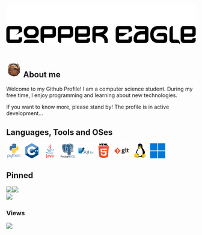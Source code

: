 <br>
<br>
<div align="center">
<img width=550 src="assets/name.png#gh-dark-mode-only" alt="CopperEagle lettering">
<img width=550 src="assets/name-black.png#gh-light-mode-only" alt="CopperEagle lettering">
<br>
<br>
</div>


## <img width=40 src="assets/custom-icon.png" alt="alternative icon"> About me

Welcome to my Github Profile! I am a computer science student. During my free time, I enjoy programming and learning about new technologies. 

If you want to know more, please stand by! The profile is in active development...


## Languages, Tools and OSes
<div>
 <!--Python-->
 <img src="https://github.com/devicons/devicon/blob/master/icons/python/python-original-wordmark.svg" title="Python" alt="Python" width="40" height="40"/>&nbsp;
 <!--C++-->
 <img src="https://github.com/devicons/devicon/blob/master/icons/cplusplus/cplusplus-original.svg" title="C++" alt="C++" width="40" height="40"/>&nbsp;
 <!--Java-->
 <img src="https://github.com/devicons/devicon/blob/master/icons/java/java-original-wordmark.svg" title="Java" alt="Java" width="40" height="40"/>&nbsp;
 <!--SQL-->
 <img src="https://github.com/devicons/devicon/blob/master/icons/postgresql/postgresql-original-wordmark.svg"  title="PostgreSQL" alt="PostgreSQL" width="40" height="40"/>&nbsp;
 <img src="https://github.com/devicons/devicon/blob/master/icons/sqlite/sqlite-original-wordmark.svg" title="SQLite" alt="SQLite" width="40" height="40"/>&nbsp;
 <!--HTML-->
 <img src="https://github.com/devicons/devicon/blob/master/icons/html5/html5-original-wordmark.svg" title="HTML" alt="HTML" width="40" height="40"/>&nbsp;
 <!--git-->
 <img src="https://github.com/devicons/devicon/blob/master/icons/git/git-original-wordmark.svg" title="Git" alt="Git" width="40" height="40"/>&nbsp;
 <!--Linux-->
 <img src="https://github.com/devicons/devicon/blob/master/icons/linux/linux-original.svg" title="Linux" alt="Linux" width="40" height="40"/>&nbsp;
 <!--Windows-->
 <img src="https://github.com/devicons/devicon/blob/master/icons/windows11/windows11-original.svg" title="Windows"  alt="Windows" width="40" height="40"/>&nbsp;

</div>


## Pinned

<div style="box-sizing:border-box; display: flex;">
    <a href="https://github.com/CopperEagle/SmartFileLibrary">
        <picture>
            <source
                srcset="https://github-readme-stats.vercel.app/api/pin/?username=CopperEagle&repo=SmartFileLibrary&theme=github_dark&description_lines_count=3"
                media="(prefers-color-scheme: dark)"
            />
            <source
                srcset="https://github-readme-stats.vercel.app/api/pin/?username=CopperEagle&repo=SmartFileLibrary&theme=default&description_lines_count=3"
                media="(prefers-color-scheme: light), (prefers-color-scheme: no-preference)"
            />
            <img style="height:150px;" src="https://github-readme-stats.vercel.app/api/pin/?username=CopperEagle&repo=SmartFileLibrary&theme=default&description_lines_count=3">
        </picture>
    </a>
    <a href="https://github.com/CopperEagle/WebChecks">
        <picture>
            <source
                srcset="https://github-readme-stats.vercel.app/api/pin/?username=CopperEagle&repo=WebChecks&theme=github_dark&description_lines_count=3"
                media="(prefers-color-scheme: dark)"
            />
            <source
                srcset="https://github-readme-stats.vercel.app/api/pin/?username=CopperEagle&repo=WebChecks&theme=default&description_lines_count=3"
                media="(prefers-color-scheme: light), (prefers-color-scheme: no-preference)"
            />
            <img style="height:150px;" src="https://github-readme-stats.vercel.app/api/pin/?username=CopperEagle&repo=SmartFileLibrary&theme=default&description_lines_count=3">
        </picture>
    </a>
    
</div>
<div style="box-sizing:border-box; display: flex;">
    <a href="https://github.com/CopperEagle/Visualplane">
        <picture>
            <source
                srcset="https://github-readme-stats.vercel.app/api/pin/?username=CopperEagle&repo=Visualplane&theme=github_dark&description_lines_count=3"
                media="(prefers-color-scheme: dark)"
            />
            <source
                srcset="https://github-readme-stats.vercel.app/api/pin/?username=CopperEagle&repo=Visualplane&theme=default&description_lines_count=3"
                media="(prefers-color-scheme: light), (prefers-color-scheme: no-preference)"
            />
            <img style="height:150px;" src="https://github-readme-stats.vercel.app/api/pin/?username=CopperEagle&repo=SmartFileLibrary&theme=default&description_lines_count=3">
        </picture>
    </a>
</div>

### Views

<img src="https://public-view-counter.glitch.me/get_counter?id=id23e32ecf54p">

<!--
**CopperEagle/CopperEagle** is a ✨ _special_ ✨ repository because its `README.md` (this file) appears on your GitHub profile.

Here are some ideas to get you started:

- 🔭 I’m currently working on ...
- 🌱 I’m currently learning ...
- 👯 I’m looking to collaborate on ...
- 🤔 I’m looking for help with ...
- 💬 Ask me about ...
- 📫 How to reach me: ...
- 😄 Pronouns: ...
- ⚡ Fun fact: ...
-->

